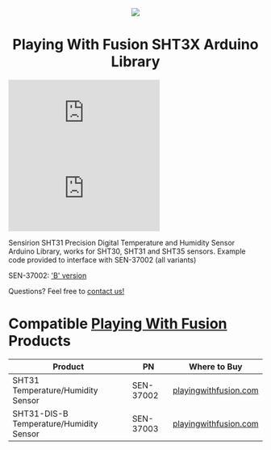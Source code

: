 <p align="center">
  <img src="https://github.com/PlayingWithFusion/Arduino_SAMD/assets/77081880/05cc5ad2-8b62-4e97-ac00-dcc4c4118d5d" />
</p>

<h1 align="center">Playing With Fusion SHT3X Arduino Library</h1>

![SEN-37002 ISO](http://www.playingwithfusion.com/include/getimg.php?imgid=1369)
![SEN-37003 ISO](https://www.playingwithfusion.com/include/getimg.php?imgid=1625)

Sensirion SHT31 Precision Digital Temperature and Humidity Sensor Arduino Library, works for SHT30, SHT31 and SHT35 sensors.
Example code provided to interface with SEN-37002 (all variants)

SEN-37002: <a href="http://www.playingwithfusion.com/productview.php?pdid=81">'B' version</a>

Questions? Feel free to <a href="http://www.playingwithfusion.com/contactus.php">contact us!</a>

# Compatible [Playing With Fusion](https://playingwithfusion.com) Products

| Product | PN  | Where to Buy
| ---     | --- | ---
| SHT31 Temperature/Humidity Sensor | SEN-37002 | [playingwithfusion.com](https://www.playingwithfusion.com/products/81&catid=1020) 
| SHT31-DIS-B Temperature/Humidity Sensor | SEN-37003 | [playingwithfusion.com](https://www.playingwithfusion.com/products/145&catid=1020) 